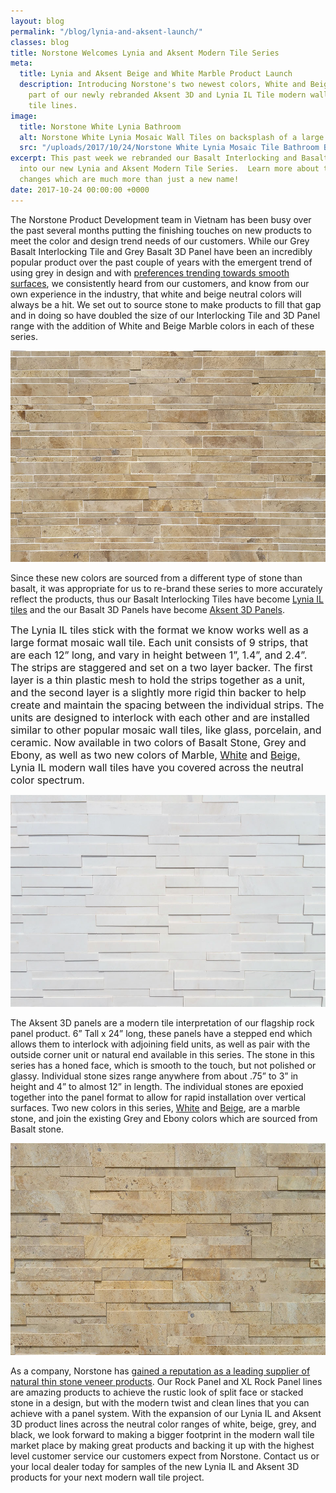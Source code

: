 ```yaml
---
layout: blog
permalink: "/blog/lynia-and-aksent-launch/"
classes: blog
title: Norstone Welcomes Lynia and Aksent Modern Tile Series
meta:
  title: Lynia and Aksent Beige and White Marble Product Launch
  description: Introducing Norstone's two newest colors, White and Beige Marble, as
    part of our newly rebranded Aksent 3D and Lynia IL Tile modern wall panel and
    tile lines.
image:
  title: Norstone White Lynia Bathroom
  alt: Norstone White Lynia Mosaic Wall Tiles on backsplash of a large modern bathroom
  src: "/uploads/2017/10/24/Norstone White Lynia Mosaic Tile Bathroom Backsplash.jpg"
excerpt: This past week we rebranded our Basalt Interlocking and Basalt 3D Panel lines
  into our new Lynia and Aksent Modern Tile Series.  Learn more about these exciting
  changes which are much more than just a new name!
date: 2017-10-24 00:00:00 +0000
---
```



The Norstone Product Development team in Vietnam has been busy over the past several months putting the finishing touches on new products to meet the color and design trend needs of our customers.  While our Grey Basalt Interlocking Tile and Grey Basalt 3D Panel have been an incredibly popular product over the past couple of years with the emergent trend of using grey in design and with [preferences trending towards smooth surfaces](https://www.norstoneusa.com/blog/design-trends-when-it-comes-to-stone-smooth-is-in/), we consistently heard from our customers, and know from our own experience in the industry, that white and beige neutral colors will always be a hit.  We set out to source stone to make products to fill that gap and in doing so have doubled the size of our Interlocking Tile and 3D Panel range with the addition of White and Beige Marble colors in each of these series.

![Close up of Norstone Lynia Tile in Beige Marble Color](/uploads/2017/10/24/Norstone%20Lynia%20Beige%20Modern%20Mosaic%20Tile.jpg)

Since these new colors are sourced from a different type of stone than basalt, it was appropriate for us to re-brand these series to more accurately reflect the products, thus our Basalt Interlocking Tiles have become [Lynia IL tiles](https://www.norstoneusa.com/products/lynia-mosaic-tiles/) and the our Basalt 3D Panels have become [Aksent 3D Panels](https://www.norstoneusa.com/products/aksent-modern-tiles/).

<span style="font-size: 1rem;">The Lynia IL tiles stick with the format we know works well as a large format mosaic wall tile.  Each unit consists of 9 strips, that are each 12” long, and vary in height between 1”, 1.4”, and 2.4”.  The strips are staggered and set on a two layer backer.  The first layer is a thin plastic mesh to hold the strips together as a unit, and the second layer is a slightly more rigid thin backer to help create and maintain the spacing between the individual strips.  The units are designed to interlock with each other and are installed similar to other popular mosaic wall tiles, like glass, porcelain, and ceramic.  Now available in two colors of Basalt Stone, Grey and Ebony, as well as two new colors of Marble, <a href="https://www.norstoneusa.com/products/lynia-mosaic-tiles/white-marble/">White</a> and <a href="https://www.norstoneusa.com/products/lynia-mosaic-tiles/beige-marble/">Beige,</a> Lynia IL modern wall tiles have you covered across the neutral color spectrum.</span>

![Detail of Norstone Aksent 3D Panel in White Marble](/uploads/2017/10/24/Norstone%20Aksent%20White%20Honed%20Panel.jpg)

The Aksent 3D panels are a modern tile interpretation of our flagship rock panel product.  6” Tall x 24” long, these panels have a stepped end which allows them to interlock with adjoining field units, as well as pair with the outside corner unit or natural end available in this series.  The stone in this series has a honed face, which is smooth to the touch, but not polished or glassy.  Individual stone sizes range anywhere from about .75” to 3” in height and 4” to almost 12” in length.  The individual stones are epoxied together into the panel format to allow for rapid installation over vertical surfaces.  Two new colors in this series, [White](https://www.norstoneusa.com/products/aksent-modern-tiles/white-stone/) and [Beige](https://www.norstoneusa.com/products/aksent-modern-tiles/beige-marble-veneer/), are a marble stone, and join the existing Grey and Ebony colors which are sourced from Basalt stone.

![Close up of Norstone Aksent 3D Panel in Beige Marble](/uploads/2017/10/24/Norstone%20Aksent%20Beige%20Modern%20Wall%20Tile.jpg)

As a company, Norstone has [gained a reputation as a leading supplier of natural thin stone veneer products](https://www.norstoneusa.com/blog/what-makes-norstone-different-a-lot/).  Our Rock Panel and XL Rock Panel lines are amazing products to achieve the rustic look of split face or stacked stone in a design, but with the modern twist and clean lines that you can achieve with a panel system.  With the expansion of our Lynia IL and Aksent 3D product lines across the neutral color ranges of white, beige, grey, and black, we look forward to making a bigger footprint in the modern wall tile market place by making great products and backing it up with the highest level customer service our customers expect from Norstone.  Contact us or your local dealer today for samples of the new Lynia IL and Aksent 3D products for your next modern wall tile project.